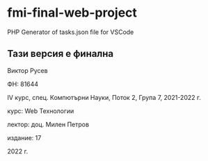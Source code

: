 # fmi-final-web-project

PHP Generator of tasks.json file for VSCode

## Тази версия е финална

Виктор Русев

ФН: 81644

IV курс, спец. Компютърни Науки, Поток 2, Група 7, 2021-2022 г.

курс: Web Технологии

лектор: доц. Милен Петров

издание: 17

2022 г.
